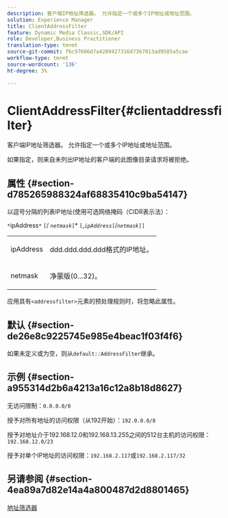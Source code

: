```yaml
---
description: 客户端IP地址筛选器。 允许指定一个或多个IP地址或地址范围。
solution: Experience Manager
title: ClientAddressFilter
feature: Dynamic Media Classic,SDK/API
role: Developer,Business Practitioner
translation-type: tm+mt
source-git-commit: f6c97606d7a4209427316d7367013ad9585a5cae
workflow-type: tm+mt
source-wordcount: '136'
ht-degree: 3%

---
```



# ClientAddressFilter{#clientaddressfilter}

客户端IP地址筛选器。 允许指定一个或多个IP地址或地址范围。

如果指定，则来自未列出IP地址的客户端的此图像目录请求将被拒绝。

## 属性 {#section-d785265988324af68835410c9ba54147}

以逗号分隔的列表IP地址(使用可选网络掩码（CIDR表示法）：

`*`ipAddress`*` `[`/  *`netmask`*`]`*  `[`,*`ipAddress`*`[`/*`netmask`*`]]`

<table id="simpletable_9F82BB0D42A9434883F2F70A2A92898C"> 
 <tr class="strow"> 
  <td class="stentry"> <p><span class="varname"> ipAddress</span> </p> </td> 
  <td class="stentry"> <p><span class="varname"> ddd.ddd.ddd.ddd</span>格式的IP地址。 </p></td> 
 </tr> 
 <tr class="strow"> 
  <td class="stentry"> <p><span class="varname"> netmask</span> </p></td> 
  <td class="stentry"> <p>净蒙版(0...32)。 </p></td> 
 </tr> 
</table>

应用具有`<addressfilter>`元素的预处理规则时，将忽略此属性。

## 默认 {#section-de26e8c9225745e985e4beac1f03f4f6}

如果未定义或为空，则从`default::AddressFilter`继承。

## 示例 {#section-a955314d2b6a4213a16c12a8b18d8627}

无访问限制：`0.0.0.0/0`

授予对所有地址的访问权限（从192开始）：`192.0.0.0/8`

授予对地址介于192.168.12.0和192.168.13.255之间的512台主机的访问权限：`192.168.12.0/23`

授予对单个IP地址的访问权限：`192.168.2.117`或`192.168.2.117/32`

## 另请参阅 {#section-4ea89a7d82e14a4a800487d2d8801465}

[地址筛选器](../../../../../is-api/image-catalog/image-serving-api-ref/c-image-catalog-reference/c-rule-set-reference/r-addressfilter-rule.md#reference-48c369f56ecd4034b410da5a94a9dfd1)
